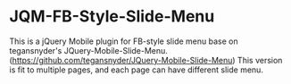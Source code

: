 JQM-FB-Style-Slide-Menu
=======================

This is a jQuery Mobile plugin for FB-style slide menu base on tegansnyder's JQuery-Mobile-Slide-Menu. 
(https://github.com/tegansnyder/JQuery-Mobile-Slide-Menu)
This version is fit to multiple pages, and each page can have different slide menu.